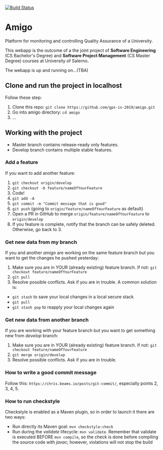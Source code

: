[![Build Status](https://travis-ci.com/gps-is-2019/amigo.svg?branch=develop)](https://travis-ci.com/gps-is-2019/amigo)

# Amigo

Platform for monitoring and controlling Quality Assurance of a University.

This webapp is the outcome of a the joint project of **Software Engineering** (CS Bachelor's Degree) and **Software Project Management** (CS Master Degree) courses at University of Salerno.

The webapp is up and running on...(TBA)

## Clone and run the project in localhost

Follow these step:

1. Clone this repo: `git clone https://github.com/gps-is-2019/amigo.git` 
2. Go into amigo directory: `cd amigo`
3. ...

## Working with the project

- Master branch contains release-ready only features.  
- Develop branch contains multiple stable features.

### Add a feature

If you want to add another feature:

1. `git checkout origin/develop`
2. `git checkout -b feature/nameOfYourFeature`
3. Code!
4. `git add -A`
5. `git commit -m "Commit message that is good"`
6. `git push` (going to `origin/feature/nameOfYourFeature` as default)
7. Open a PR in GitHub to merge `origin/feature/nameOfYourFeature` to `origin/develop`
8. If you feature is complete, notify that the branch can be safely deleted. Otherwise, go back to 3.

### Get new data from my branch

If you and another *amigo* are working on the same feature branch but you want to get the changes he pushed yesterday:

1. Make sure you are in YOUR (already existing) feature branch. If not: `git checkout feature/nameOfYourFeature`
2. `git pull`
3. Resolve possible conflicts. Ask if you are in trouble. A common solution is:
  - `git stash` to save your local changes in a local secure stack
  - `git pull`
  - `git stash pop` to reapply your local changes again

### Get new data from another branch

If you are working with your feature branch but you want to get something new from *develop* branch:

1. Make sure you are in YOUR (already existing) feature branch. If not: `git checkout feature/nameOfYourFeature`
2. `git merge origin/develop`
3. Resolve possible conflicts. Ask if you are in trouble.

### How to write a good commit message

Follow this: `https://chris.beams.io/posts/git-commit/`, especially points 2, 3, 4, 5.

### How to run checkstyle

Checkstyle is enabled as a Maven plugin, so in order to launch it there are two ways:

- Run directly its Maven goal: `mvn checkstyle:check`
- Run during the *validate* lifecycle: `mvn validate`. Remember that validate is executed BEFORE `mvn compile`, so the check is done before compiling the source code with *javac*; however, violations will not stop the build